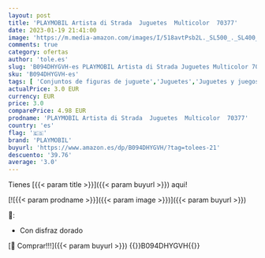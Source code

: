 ```yaml
---
layout: post
title: 'PLAYMOBIL Artista di Strada  Juguetes  Multicolor  70377'
date: 2023-01-19 21:41:00
image: 'https://m.media-amazon.com/images/I/518avtPsb2L._SL500_._SL400_.jpg'
comments: true
category: ofertas
author: 'tole.es'
slug: 'B094DHYGVH-es PLAYMOBIL Artista di Strada Juguetes Multicolor 70377'
sku: 'B094DHYGVH-es'
tags: [ 'Conjuntos de figuras de juguete','Juguetes','Juguetes y juegos','Muñecos y figuras','playmobil','🇪🇸', ]
actualPrice: 3.0 EUR
currency: EUR
price: 3.0
comparePrice: 4.98 EUR
prodname: 'PLAYMOBIL Artista di Strada  Juguetes  Multicolor  70377'
country: 'es'
flag: '🇪🇸'
brand: 'PLAYMOBIL'
buyurl: 'https://www.amazon.es/dp/B094DHYGVH/?tag=tolees-21'
descuento: '39.76'
average: '3.0'
---
```


Tienes [{{< param title >}}]({{< param buyurl >}}) aqui!

[![{{< param prodname >}}]({{< param image >}})]({{< param buyurl >}})

🔎:

- Con disfraz dorado

[🛒 Comprar!!!]({{< param buyurl >}})
{{<world>}}B094DHYGVH{{</world>}}
